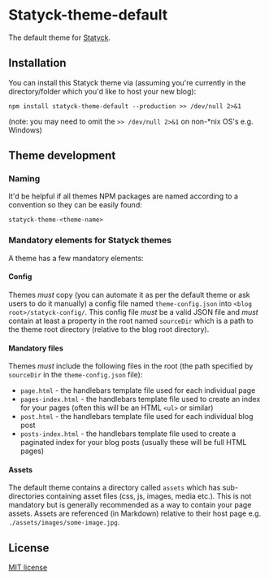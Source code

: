 # Statyck-theme-default

The default theme for [Statyck](https://github.com/neilstuartcraig/statyck).


## Installation

You can install this Statyck theme via (assuming you're currently in the directory/folder which you'd like to host your new blog):

```
npm install statyck-theme-default --production >> /dev/null 2>&1
```

(note: you may need to omit the `>> /dev/null 2>&1` on non-*nix OS's e.g. Windows)


## Theme development

### Naming
It'd be helpful if all themes NPM packages are named according to a convention so they can be easily found:

`statyck-theme-<theme-name>`

### Mandatory elements for Statyck themes
A theme has a few mandatory elements: 

#### Config
Themes _must_ copy (you can automate it as per the default theme or ask users to do it manually) a config file named `theme-config.json` into `<blog root>/statyck-config/`. This config file _must_ be a valid JSON file and _must_ contain at least a property in the root named `sourceDir` which is a path to the theme root directory (relative to the blog root directory).

#### Mandatory files 
Themes _must_ include the following files in the root (the path specified by `sourceDir` in the `theme-config.json` file):

* `page.html` - the handlebars template file used for each individual page
* `pages-index.html` - the handlebars template file used to create an index for your pages (often this will be an HTML `<ul>` or similar)
* `post.html` - the handlebars template file used for each individual blog post
* `posts-index.html` - the handlebars template file used to create a paginated index for your blog posts (usually these will be full HTML pages)

#### Assets
The default theme contains a directory called `assets` which has sub-directories containing asset files (css, js, images, media etc.). This is not mandatory but is generally recommended as a way to contain your page assets. Assets are referenced (in Markdown) relative to their host page e.g. `./assets/images/some-image.jpg`.

## License
[MIT license](./license.md)